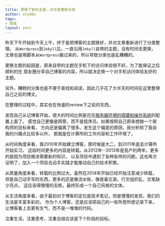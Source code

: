 ```yaml
---
title: 更换了新的主题，对文章重新分类
author: ety001
tags:
- 随笔
layout: post
---
```


昨天下午开始到今天上午，终于是把博客的主题换好，并对文章重新进行了分类整理。
从`Wordpress`到`Jekyll`后，一直沿用`Jekyll`自带的主题，没有时间去更换，
文章也是用脚本从`Wordpress`搬过来的，所以导致分类也是乱糟糟的。

更换主题的起因是，原来自带的主题在手机下的访问体验很不好。为了能保证之后顺利的在
朋友圈分享自己博客的内容，所以就决定换一个对手机访问体验友好的主题。

另外，糟糕的分类也是不便于查找和阅读，因此几乎花了大半天的时间在这里整理自己之前的博文。

在整理的过程中，其实也在快速的review下之前的东西。

发现自己从记博客开始，很大的时间比例是花在[服务器环境的搭建和操作系统](http://www.domyself.me/tags/#Server&OS)的配置上面了。
感觉自己更像是网管，而不是程序员。如果按照自己原来想做一个架构师的目标来看，
方向还是偏离了很多。发生这个偏差的原因，我分析除了我自我的兴趣点比较多以外，
那就是在计算所的工作内容和工作环境了。

从时间角度来看，我2010年开始建立博客，那时候是大二，到2011年底去计算所开始实习，
这段时间更多的内容是转载。从2012年--2013年是高产的两年，更多的是因为项目推进需要新的知识，
以及项目中遇到了各种各样的问题。这也再次证明了，加入一个项目去动手实践才能推动自己的技术积累。

从质量角度来看，转载的比例过大。虽然在2014年开始已经开始注意减少转载，
但是自己动手写的东西，更多的还是像流水账，像是备忘录。行文组织乱，文笔缺少亮点，
这应该得慢慢的去练，最终形成一个自己风格的文体。

从生活角度来看，由于最初对于博客的定位是技术笔记，但是慢慢的发现，我们的生活是丰富多彩的，
作为个人博客，还是应该把自己的一些所思所想记录下来，让博客看上去更有生气，而不是一堆堆的代码。

注重生活，注重思考，注重总结应该是下个阶段的目标。

